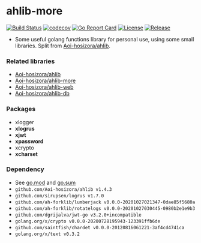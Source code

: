 # ahlib-more

[![Build Status](https://www.travis-ci.org/Aoi-hosizora/ahlib-more.svg?branch=master)](https://www.travis-ci.org/Aoi-hosizora/ahlib-more)
[![codecov](https://codecov.io/gh/Aoi-hosizora/ahlib-more/branch/master/graph/badge.svg)](https://codecov.io/gh/Aoi-hosizora/ahlib-more)
[![Go Report Card](https://goreportcard.com/badge/github.com/Aoi-hosizora/ahlib-more)](https://goreportcard.com/report/github.com/Aoi-hosizora/ahlib-more)
[![License](http://img.shields.io/badge/license-mit-blue.svg)](./LICENSE)
[![Release](https://img.shields.io/github/v/release/Aoi-hosizora/ahlib-more)](https://github.com/Aoi-hosizora/ahlib-more/releases)

+ Some useful golang functions library for personal use, using some small libraries. Split from [Aoi-hosizora/ahlib](https://github.com/Aoi-hosizora/ahlib).

### Related libraries

+ [Aoi-hosizora/ahlib](https://github.com/Aoi-hosizor/ahlib)
+ [Aoi-hosizora/ahlib-more](https://github.com/Aoi-hosizor/ahlib-more)
+ [Aoi-hosizora/ahlib-web](https://github.com/Aoi-hosizor/ahlib-web)
+ [Aoi-hosizora/ahlib-db](https://github.com/Aoi-hosizor/ahlib-db)

### Packages

+ xlogger
+ **xlogrus**
+ **xjwt**
+ **xpassword**
+ xcrypto
+ **xcharset**

### Dependency

+ See [go.mod](./go.mod) and [go.sum](./go.sum)
+ `github.com/Aoi-hosizora/ahlib v1.4.3`
+ `github.com/sirupsen/logrus v1.7.0`
+ `github.com/ah-forklib/lumberjack v0.0.0-20201027021347-0dae85f5680a`
+ `github.com/ah-forklib/rotatelogs v0.0.0-20201027030445-0980b2e1e9b3`
+ `github.com/dgrijalva/jwt-go v3.2.0+incompatible`
+ `golang.org/x/crypto v0.0.0-20200728195943-123391ffb6de`
+ `github.com/saintfish/chardet v0.0.0-20120816061221-3af4cd4741ca`
+ `golang.org/x/text v0.3.2`

